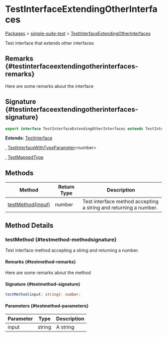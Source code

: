 
# TestInterfaceExtendingOtherInterfaces

[Packages](./index) &gt; [simple-suite-test](./simple-suite-test) &gt; [TestInterfaceExtendingOtherInterfaces](./simple-suite-test/testinterfaceextendingotherinterfaces-interface)

Test interface that extends other interfaces

## Remarks {#testinterfaceextendingotherinterfaces-remarks}

Here are some remarks about the interface

## Signature {#testinterfaceextendingotherinterfaces-signature}

```typescript
export interface TestInterfaceExtendingOtherInterfaces extends TestInterface, TestInterfaceWithTypeParameter<number>, TestMappedType 
```
<b>Extends:</b> [TestInterface](./simple-suite-test/testinterface-interface)

, [TestInterfaceWithTypeParameter](./simple-suite-test/testinterfacewithtypeparameter-interface)<!-- -->&lt;number&gt;

, [TestMappedType](./simple-suite-test#testmappedtype-typealias)


## Methods

|  Method | Return Type | Description |
|  --- | --- | --- |
|  [testMethod(input)](./simple-suite-test/testinterfaceextendingotherinterfaces-interface#testmethod-methodsignature) | number | Test interface method accepting a string and returning a number. |

## Method Details

### testMethod {#testmethod-methodsignature}

Test interface method accepting a string and returning a number.

#### Remarks {#testmethod-remarks}

Here are some remarks about the method

#### Signature {#testmethod-signature}

```typescript
testMethod(input: string): number;
```

#### Parameters {#testmethod-parameters}

|  Parameter | Type | Description |
|  --- | --- | --- |
|  input | string | A string |

